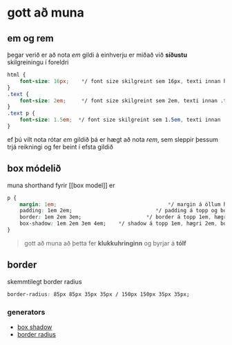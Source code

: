 # gott að muna

## em og rem
þegar verið er að nota *em* gildi á einhverju er miðað við **síðustu** skilgreiningu í foreldri

```css
html {
	font-size: 16px; 	*/ font size skilgreint sem 16px, texti innan html er núna 16px */ 
}
.text {
	font-size: 2em; 	*/ font size skilgreint sem 2em, texti innan .text er þá 2 x 16px */ 
}
.text p {
	font-size: 1.5em;  */ font size skilgreint sem 1.5em, texti innan .text p er þá 1.5 x 2 x 16px */ 
}
```
ef þú vilt nota rótar *em* gildið þá er hægt að nota *rem*, sem sleppir þessum trjá reikningi og fer beint í efsta gildið

## box módelið
muna shorthand fyrir [[box model]] er 
```css
p {
	margin: 1em;									*/ margin á öllum hliðum 1em*/
	padding: 1em 2em;						    */ padding á topp og botn 1em, hægri vinstri 2em*/
	border: 1em 2em 3em;					 */ border á topp 1em, hægri vinstri 2em, botn 3em*/
	box-shadow: 1em 2em 3em 4em;	*/ shadow á topp 1em, hægri 2em, botn 3em, vinstri 4em */
}
```
> gott að muna að þetta fer **klukkuhringinn** og byrjar á **tólf**

## border 
skemmtilegt border radius
```css
border-radius: 85px 85px 35px 35px / 150px 150px 35px 35px;
```

### generators 
- [box shadow](https://developer.mozilla.org/en-US/docs/Web/CSS/CSS_Backgrounds_and_Borders/Box-shadow_generator)
- [border radius](https://developer.mozilla.org/en-US/docs/Web/CSS/CSS_Backgrounds_and_Borders/Border-radius_generator)
